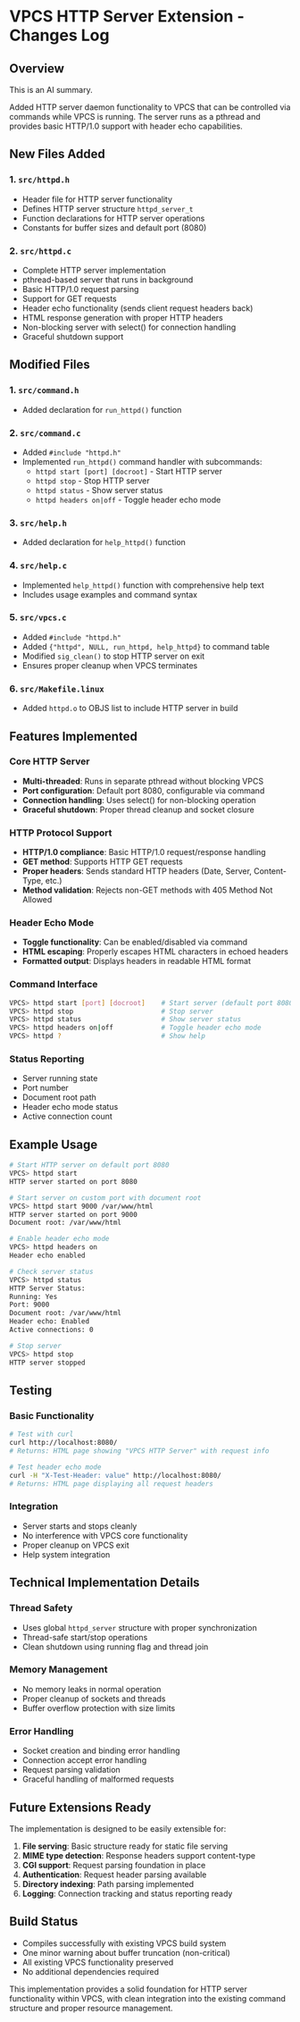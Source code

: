 # VPCS HTTP Server Extension - Changes Log

## Overview
This is an AI summary.

Added HTTP server daemon functionality to VPCS that can be controlled via commands while VPCS is running. The server runs as a pthread and provides basic HTTP/1.0 support with header echo capabilities.

## New Files Added

### 1. `src/httpd.h`
- Header file for HTTP server functionality
- Defines HTTP server structure `httpd_server_t`
- Function declarations for HTTP server operations
- Constants for buffer sizes and default port (8080)

### 2. `src/httpd.c`
- Complete HTTP server implementation
- pthread-based server that runs in background
- Basic HTTP/1.0 request parsing
- Support for GET requests
- Header echo functionality (sends client request headers back)
- HTML response generation with proper HTTP headers
- Non-blocking server with select() for connection handling
- Graceful shutdown support

## Modified Files

### 1. `src/command.h`
- Added declaration for `run_httpd()` function

### 2. `src/command.c`
- Added `#include "httpd.h"`
- Implemented `run_httpd()` command handler with subcommands:
  - `httpd start [port] [docroot]` - Start HTTP server
  - `httpd stop` - Stop HTTP server
  - `httpd status` - Show server status
  - `httpd headers on|off` - Toggle header echo mode

### 3. `src/help.h`
- Added declaration for `help_httpd()` function

### 4. `src/help.c`
- Implemented `help_httpd()` function with comprehensive help text
- Includes usage examples and command syntax

### 5. `src/vpcs.c`
- Added `#include "httpd.h"`
- Added `{"httpd", NULL, run_httpd, help_httpd}` to command table
- Modified `sig_clean()` to stop HTTP server on exit
- Ensures proper cleanup when VPCS terminates

### 6. `src/Makefile.linux`
- Added `httpd.o` to OBJS list to include HTTP server in build

## Features Implemented

### Core HTTP Server
- **Multi-threaded**: Runs in separate pthread without blocking VPCS
- **Port configuration**: Default port 8080, configurable via command
- **Connection handling**: Uses select() for non-blocking operation
- **Graceful shutdown**: Proper thread cleanup and socket closure

### HTTP Protocol Support
- **HTTP/1.0 compliance**: Basic HTTP/1.0 request/response handling
- **GET method**: Supports HTTP GET requests
- **Proper headers**: Sends standard HTTP headers (Date, Server, Content-Type, etc.)
- **Method validation**: Rejects non-GET methods with 405 Method Not Allowed

### Header Echo Mode
- **Toggle functionality**: Can be enabled/disabled via command
- **HTML escaping**: Properly escapes HTML characters in echoed headers
- **Formatted output**: Displays headers in readable HTML format

### Command Interface
```bash
VPCS> httpd start [port] [docroot]    # Start server (default port 8080)
VPCS> httpd stop                      # Stop server
VPCS> httpd status                    # Show server status
VPCS> httpd headers on|off            # Toggle header echo mode
VPCS> httpd ?                         # Show help
```

### Status Reporting
- Server running state
- Port number
- Document root path
- Header echo mode status
- Active connection count

## Example Usage

```bash
# Start HTTP server on default port 8080
VPCS> httpd start
HTTP server started on port 8080

# Start server on custom port with document root
VPCS> httpd start 9000 /var/www/html
HTTP server started on port 9000
Document root: /var/www/html

# Enable header echo mode
VPCS> httpd headers on
Header echo enabled

# Check server status
VPCS> httpd status
HTTP Server Status:
Running: Yes
Port: 9000
Document root: /var/www/html
Header echo: Enabled
Active connections: 0

# Stop server
VPCS> httpd stop
HTTP server stopped
```

## Testing

### Basic Functionality
```bash
# Test with curl
curl http://localhost:8080/
# Returns: HTML page showing "VPCS HTTP Server" with request info

# Test header echo mode
curl -H "X-Test-Header: value" http://localhost:8080/
# Returns: HTML page displaying all request headers
```

### Integration
- Server starts and stops cleanly
- No interference with VPCS core functionality
- Proper cleanup on VPCS exit
- Help system integration

## Technical Implementation Details

### Thread Safety
- Uses global `httpd_server` structure with proper synchronization
- Thread-safe start/stop operations
- Clean shutdown using running flag and thread join

### Memory Management
- No memory leaks in normal operation
- Proper cleanup of sockets and threads
- Buffer overflow protection with size limits

### Error Handling
- Socket creation and binding error handling
- Connection accept error handling
- Request parsing validation
- Graceful handling of malformed requests

## Future Extensions Ready

The implementation is designed to be easily extensible for:

1. **File serving**: Basic structure ready for static file serving
2. **MIME type detection**: Response headers support content-type
3. **CGI support**: Request parsing foundation in place
4. **Authentication**: Request header parsing available
5. **Directory indexing**: Path parsing implemented
6. **Logging**: Connection tracking and status reporting ready

## Build Status
- Compiles successfully with existing VPCS build system
- One minor warning about buffer truncation (non-critical)
- All existing VPCS functionality preserved
- No additional dependencies required

This implementation provides a solid foundation for HTTP server functionality within VPCS, with clean integration into the existing command structure and proper resource management.
